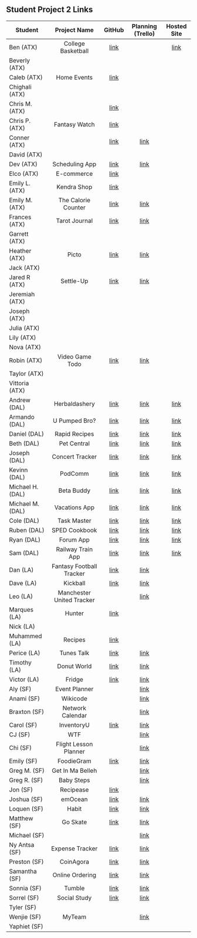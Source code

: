## Student Project 2 Links

| Student | Project Name | GitHub | Planning (Trello) | Hosted Site |
|---|:---:|:---:|:---:|:---:|
| Ben (ATX) | College Basketball | [link](https://github.com/ManliestBen/college-basketball) |  | [link](https://college-basketball-project.herokuapp.com/users) |
| Beverly (ATX) |  |  |  |  |
| Caleb (ATX) | Home Events | [link](https://github.com/snsaleh1/project2) |  |  |
| Chighali (ATX) |  |  |  |  |
| Chris M. (ATX) |  | [link](https://github.com/mayfielc/unit2-project) |  |  |
| Chris P. (ATX) | Fantasy Watch | [link](https://github.com/600rrchris/fantasy-watch) |  |  |
| Conner (ATX) |  | [link](https://github.com/ConnerMcCabe/project2) |  [link](https://trello.com/b/2SNVVWcy/project-2)|  |
| David (ATX) |  |  |  |  |
| Dev (ATX) | Scheduling App | [link](https://github.com/Dev-94/sched-app) | [link](https://github.com/Dev-94/sched-app) |  |
| Elco (ATX) | E-commerce | [link](https://github.com/eag58914/e-commerce-website-unit-2-project) |  |  |
| Emily L. (ATX) | Kendra Shop | [link](https://github.com/emgrebe/Kendra-Shop-Project) |  |  |
| Emily M. (ATX) | The Calorie Counter | [link](https://github.com/efm0004/the-calorie-controller) | [link](https://trello.com/b/ZyfRP0P6/project-2-the-calorie-controller) |  |
| Frances (ATX) | Tarot Journal | [link](https://github.com/fcancio/tarotjournal) | [link](https://trello.com/b/JuSjWJJl/project2) |  |
| Garrett (ATX) |  |  |  |  |
| Heather (ATX) | Picto | [link](https://github.com/MetaHeather/picto-app) | [link](https://trello.com/b/JjqPeIqr/project-2-node-express-mongodb-full-stack-crud-application) |  |
| Jack (ATX) |  |  |  |  |
| Jared R (ATX) | Settle-Up | [link](https://github.com/jrodriguez082046/settle-up) | [link](https://trello.com/b/28sZi8p0/unit-2-project-settleup) |  |
| Jeremiah (ATX) |  |  |  |  |
| Joseph (ATX) |  |  |  |  |
| Julia (ATX) |  |  |  |  |
| Lily (ATX) |  |  |  |  |
| Nova (ATX) |  |  |  |  |
| Robin (ATX) | Video Game Todo | [link](https://github.com/robified/video-game-todo-project) | [link](https://trello.com/b/vTQHFyVu/video-game-todo-project) |  |
| Taylor (ATX) |  |  |  |  |
| Vittoria (ATX) |  |  |  |  |
| Andrew (DAL) | Herbaldashery | [link](https://github.com/atheismann/herbaldashery-cookbook) | [link](https://trello.com/b/Jvr4tiYD/p2-cookbook) |[link](#)  |
| Armando (DAL) | U Pumped Bro?  | [link](https://github.com/Drag49487Jr/workoutWebsite-P2)| [link](https://trello.com/b/iEXBq13Q/ga-project-2)|[link](#)  |
| Daniel (DAL) | Rapid Recipes|[link](https://github.com/dc3430/Rapid.Recipes) |[link](https://trello.com/b/G7G7evUa/cookbook)  |[link](#)  |
| Beth (DAL) | Pet Central | [link](https://github.com/bethsmith0623/Pet-Central/) | [link](https://trello.com/b/AhwwmWIu/project-2-pet-central-app) |[link](#) |
| Joseph (DAL) | Concert Tracker | [link](https://github.com/Jhunted/My-Project-2.git)| [link](https://trello.com/b/FopwTLOS/concert-tracker)| [link](#) |
| Kevinn (DAL) | PodComm | [link](https://github.com/kevinnarbas/PodComm-p2)|[link](https://trello.com/b/9YcvWYcr/podcomm)|[link](#) |
| Michael H. (DAL) | Beta Buddy | [link](https://github.com/mhinte91/BetaBuddy) | [link](https://trello.com/b/53M8hkvx) | [link](#)|
| Michael M. (DAL) | Vacations App |[link](https://github.com/Mad-Hatter-1865/project-vacations)| [link](https://trello.com/b/NCinrQmu/project-2)|[link](#)|
| Cole (DAL) | Task Master | [link](https://trello.com/b/UTOmquNt/project-2)| [link](https://github.com/41Holmes41/project2)|  [link](http://taskmaster4000.herokuapp.com/)|
| Ruben (DAL) | SPED Cookbook | [link](https://github.com/rcaceres1/spedCookbook)| [link](https://trello.com/b/BEyp4mYN/sped-teachers-cookbook) | [link](#) |
| Ryan (DAL) | Forum App |[link](https://github.com/RyanPGeorge/project2-forum)| [link](https://trello.com/b/zimb5iK3/ga-sei-project-2) |[link](#)|
| Sam (DAL) | Railway Train App | [link](https://github.com/samiduara/Standard-Gauge-Railway-Train-APP)| [link](https://trello.com/b/OECQ3nH0/standard-gauge-railway ) |[link](#)  |
| Dan (LA) | Fantasy Football Tracker | [link](https://github.com/seagrendaniel/Fantasy-Football-Tracker) | [link](https://trello.com/b/uo17yYUG/ff-tracker-sei-full-stack-web-app) |  |
| Dave (LA) | Kickball  | [link](https://github.com/davekoncsol/kickball)  | [link](https://trello.com/b/8SemGKuF/kickball) |  |
| Leo (LA) | Manchester United Tracker |  | [link](https://github.com/leonelRos/manchester-united-tracker) |  |
| Marques (LA) | Hunter | [link](https://github.com/Mjsmith30/Hunter) |  |  |
| Nick (LA) |  |  |  |  |
| Muhammed (LA) | Recipes | [link](https://github.com/qadanm/recipes) |  |  |
| Perice (LA) | Tunes Talk | [link](https://github.com/perice-pope/tunes-talk) | [link](https://trello.com/b/hHPBMPMc/tune-talk) |  |
| Timothy (LA) | Donut World | [link](https://github.com/TimCross1994/Donut-World) | [link](https://trello.com/b/RHoGM2gG/donut-journal) |  |
| Victor (LA) | Fridge | [link](https://github.com/TimeForZeros/fridge-app) | [link](https://trello.com/b/A8wxwDhe/fridge-app) |  |
| Aly (SF) | Event Planner |  | [link](https://trello.com/b/g8S5qgLR/event-planner) |  |
| Anami (SF) | Wikicode |  | [link](https://trello.com/b/Uovn3MiM/wikicode) |  |
| Braxton (SF) | Network Calendar |  | [link](https://trello.com/b/F0t7d30b/project-2-full-stack-crud-app) |  |
| Carol (SF) | InventoryU | [link](https://github.com/carolsand/InventoryU) | [link](https://trello.com/b/hY6s7vXM/inventoryu) |  |
| CJ (SF) | WTF |  | [link](https://trello.com/b/GOYSEsEC/wtf) |  |
| Chi (SF) | Flight Lesson Planner |  | [link](https://trello.com/b/cbtChWra/project-2) |  |
| Emily (SF) | FoodieGram | [link](https://github.com/emilyc729/foodie-gram) | [link](https://trello.com/b/fUVzZUbH/full-stack-app-1) |  |
| Greg M. (SF) | Get In Ma Belleh |  | [link](https://trello.com/b/UZQ23QIg/ga-sei-project-2-get-in-ma-belleh) |  |
| Greg R. (SF) | Baby Steps |  | [link](https://trello.com/b/jBl1dmhw/baby-steps) |  |
| Jon (SF) | Recipease | [link](https://github.com/simpleCodify/recipease) |  |  |
| Joshua (SF) | emOcean | [link](https://github.com/jusselman/emOcean) | [link](https://trello.com/b/7n3Ta4Ls/sei-p-2) |  |
| Loquen (SF) | Habit | [link](https://github.com/Loquen/habit) | [link](https://trello.com/b/9MRDqrH7/loquen-jones-sei-4-project-2-habit) |  |
| Matthew (SF) | Go Skate | [link](https://github.com/mrobin88/goneGoSk8) | [link](https://trello.com/b/IZ6OzSL7/gonegosk9) |  |
| Michael (SF) |  |  | [link](https://trello.com/b/Z6uY8Sst/welcome-to-trello) |  |
| Ny Antsa (SF) | Expense Tracker | [link](https://github.com/NyAntsaR/tirelire_project) | [link](https://trello.com/b/ElJVaV40/expense-tracker) |  |
| Preston (SF) | CoinAgora | [link](https://github.com/prestonhom/CoinAgora) | [link](https://trello.com/b/Qc9mF0ip/coinagora) |  |
| Samantha (SF) | Online Ordering | [link](https://github.com/Samantha2233/Cafe-Madrid-Online-Ordering) | [link](https://trello.com/b/rUah901M/cafe-madrid-online-ordering) |  |
| Sonnia (SF) | Tumble | [link](https://github.com/brownbugz/project-2-tumble) | [link](https://trello.com/b/Y8BpsBeu/project2-tumble) |  |
| Sorrel (SF) | Social Study | [link](https://github.com/sorrelbri/social-study) | [link](https://trello.com/b/NSAL72CL/social-study) |  |
| Tyler (SF) |  |  |  |  |
| Wenjie (SF) | MyTeam |  | [link](https://trello.com/b/d2HuLzve/myteam) |  |
| Yaphiet (SF) |  |  |  |  |
